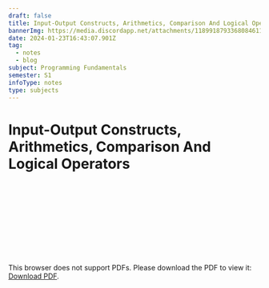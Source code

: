 ```yaml
---
draft: false
title: Input-Output Constructs, Arithmetics, Comparison And Logical Operators
bannerImg: https://media.discordapp.net/attachments/1189918793368084611/1199394605649625199/abstract-modern-tech-programming-code-600nw-2137330485.jpg?ex=65c26245&is=65afed45&hm=4201f8627f322dd05a77432076b1b762bb729460ad1aaa671d099988354e0dee&=&format=webp
date: 2024-01-23T16:43:07.901Z
tag:
  - notes
  - blog
subject: Programming Fundamentals
semester: S1
infoType: notes
type: subjects
---
```


# Input-Output Constructs, Arithmetics, Comparison And Logical Operators

<object class='w-full' data="https://firebasestorage.googleapis.com/v0/b/cibt-student-portal.appspot.com/o/blog%2FINPUT_OUTPUT%20CONSTRUCTS.pdf?alt=media&token=63d75879-c4e3-4987-bb09-95838f54ec26" type="application/pdf" width="700px" height="500px">
    <embed src="https://firebasestorage.googleapis.com/v0/b/cibt-student-portal.appspot.com/o/blog%2FINPUT_OUTPUT%20CONSTRUCTS.pdf?alt=media&token=63d75879-c4e3-4987-bb09-95838f54ec26">
        <p>This browser does not support PDFs. Please download the PDF to view it: <a href="https://firebasestorage.googleapis.com/v0/b/cibt-student-portal.appspot.com/o/blog%2FINPUT_OUTPUT%20CONSTRUCTS.pdf?alt=media&token=63d75879-c4e3-4987-bb09-95838f54ec26">Download PDF</a>.</p>
    </embed>
</object>

